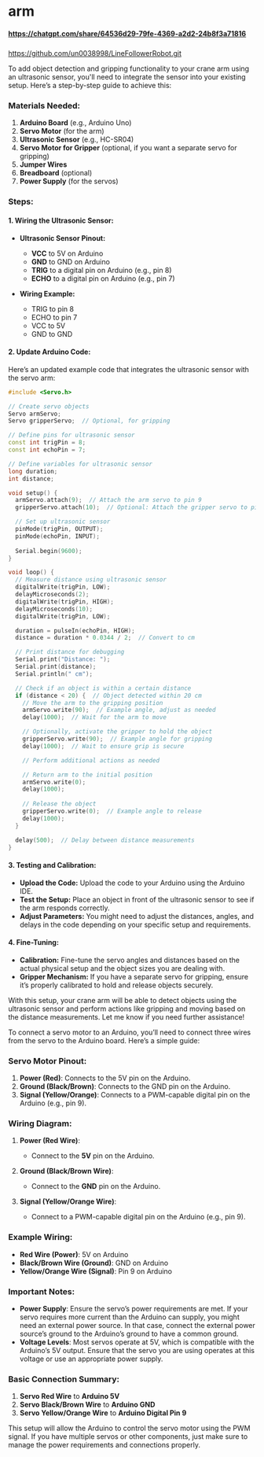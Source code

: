 # arm
#### https://chatgpt.com/share/64536d29-79fe-4369-a2d2-24b8f3a71816
#####
https://github.com/un0038998/LineFollowerRobot.git

To add object detection and gripping functionality to your crane arm using an ultrasonic sensor, you'll need to integrate the sensor into your existing setup. Here’s a step-by-step guide to achieve this:

### Materials Needed:
1. **Arduino Board** (e.g., Arduino Uno)
2. **Servo Motor** (for the arm)
3. **Ultrasonic Sensor** (e.g., HC-SR04)
4. **Servo Motor for Gripper** (optional, if you want a separate servo for gripping)
5. **Jumper Wires**
6. **Breadboard** (optional)
7. **Power Supply** (for the servos)

### Steps:

#### 1. **Wiring the Ultrasonic Sensor:**
   - **Ultrasonic Sensor Pinout:**
     - **VCC** to 5V on Arduino
     - **GND** to GND on Arduino
     - **TRIG** to a digital pin on Arduino (e.g., pin 8)
     - **ECHO** to a digital pin on Arduino (e.g., pin 7)

   - **Wiring Example:**
     - TRIG to pin 8
     - ECHO to pin 7
     - VCC to 5V
     - GND to GND

#### 2. **Update Arduino Code:**
   Here’s an updated example code that integrates the ultrasonic sensor with the servo arm:

   ```cpp
   #include <Servo.h>

   // Create servo objects
   Servo armServo;
   Servo gripperServo;  // Optional, for gripping

   // Define pins for ultrasonic sensor
   const int trigPin = 8;
   const int echoPin = 7;

   // Define variables for ultrasonic sensor
   long duration;
   int distance;

   void setup() {
     armServo.attach(9);  // Attach the arm servo to pin 9
     gripperServo.attach(10);  // Optional: Attach the gripper servo to pin 10

     // Set up ultrasonic sensor
     pinMode(trigPin, OUTPUT);
     pinMode(echoPin, INPUT);
     
     Serial.begin(9600);
   }

   void loop() {
     // Measure distance using ultrasonic sensor
     digitalWrite(trigPin, LOW);
     delayMicroseconds(2);
     digitalWrite(trigPin, HIGH);
     delayMicroseconds(10);
     digitalWrite(trigPin, LOW);

     duration = pulseIn(echoPin, HIGH);
     distance = duration * 0.0344 / 2;  // Convert to cm

     // Print distance for debugging
     Serial.print("Distance: ");
     Serial.print(distance);
     Serial.println(" cm");

     // Check if an object is within a certain distance
     if (distance < 20) {  // Object detected within 20 cm
       // Move the arm to the gripping position
       armServo.write(90);  // Example angle, adjust as needed
       delay(1000);  // Wait for the arm to move

       // Optionally, activate the gripper to hold the object
       gripperServo.write(90);  // Example angle for gripping
       delay(1000);  // Wait to ensure grip is secure

       // Perform additional actions as needed

       // Return arm to the initial position
       armServo.write(0);
       delay(1000);
       
       // Release the object
       gripperServo.write(0);  // Example angle to release
       delay(1000);
     }

     delay(500);  // Delay between distance measurements
   }
   ```

#### 3. **Testing and Calibration:**
   - **Upload the Code:** Upload the code to your Arduino using the Arduino IDE.
   - **Test the Setup:** Place an object in front of the ultrasonic sensor to see if the arm responds correctly.
   - **Adjust Parameters:** You might need to adjust the distances, angles, and delays in the code depending on your specific setup and requirements.

#### 4. **Fine-Tuning:**
   - **Calibration:** Fine-tune the servo angles and distances based on the actual physical setup and the object sizes you are dealing with.
   - **Gripper Mechanism:** If you have a separate servo for gripping, ensure it’s properly calibrated to hold and release objects securely.

With this setup, your crane arm will be able to detect objects using the ultrasonic sensor and perform actions like gripping and moving based on the distance measurements. Let me know if you need further assistance!

To connect a servo motor to an Arduino, you’ll need to connect three wires from the servo to the Arduino board. Here’s a simple guide:

### **Servo Motor Pinout:**
1. **Power (Red)**: Connects to the 5V pin on the Arduino.
2. **Ground (Black/Brown)**: Connects to the GND pin on the Arduino.
3. **Signal (Yellow/Orange)**: Connects to a PWM-capable digital pin on the Arduino (e.g., pin 9).

### **Wiring Diagram:**

1. **Power (Red Wire)**:
   - Connect to the **5V** pin on the Arduino.

2. **Ground (Black/Brown Wire)**:
   - Connect to the **GND** pin on the Arduino.

3. **Signal (Yellow/Orange Wire)**:
   - Connect to a PWM-capable digital pin on the Arduino (e.g., pin 9).

### **Example Wiring:**

- **Red Wire (Power)**: 5V on Arduino
- **Black/Brown Wire (Ground)**: GND on Arduino
- **Yellow/Orange Wire (Signal)**: Pin 9 on Arduino

### **Important Notes:**

- **Power Supply**: Ensure the servo’s power requirements are met. If your servo requires more current than the Arduino can supply, you might need an external power source. In that case, connect the external power source’s ground to the Arduino’s ground to have a common ground.
- **Voltage Levels**: Most servos operate at 5V, which is compatible with the Arduino’s 5V output. Ensure that the servo you are using operates at this voltage or use an appropriate power supply.

### **Basic Connection Summary:**

1. **Servo Red Wire** to **Arduino 5V**
2. **Servo Black/Brown Wire** to **Arduino GND**
3. **Servo Yellow/Orange Wire** to **Arduino Digital Pin 9**

This setup will allow the Arduino to control the servo motor using the PWM signal. If you have multiple servos or other components, just make sure to manage the power requirements and connections properly.
